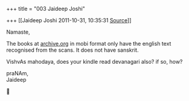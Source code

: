 +++
title = "003 Jaideep Joshi"

+++
[[Jaideep Joshi	2011-10-31, 10:35:31 [Source](https://groups.google.com/g/samskrita/c/zX0JxgJrIkI)]]



Namaste,  
  
The books at [archive.org](http://archive.org) in mobi format only have the english text recognised from the scans. It does not have sanskrit.  
  
VishvAs mahodaya, does your kindle read devanagari also? if so, how?  
  
praNAm,  
Jaideep



